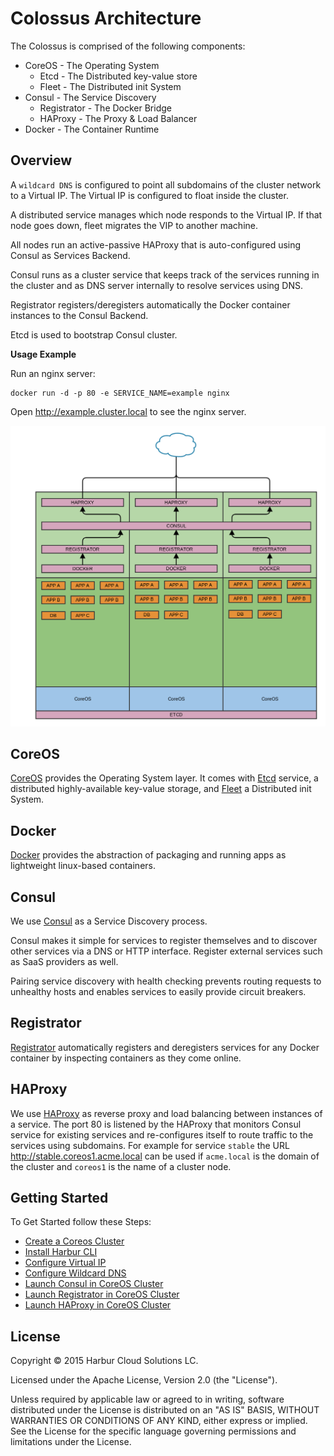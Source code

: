 Colossus Architecture
=====================

The Colossus is comprised of the following components:

* CoreOS - The Operating System
	* Etcd - The Distributed key-value store
	* Fleet - The Distributed init System
* Consul - The Service Discovery
	* Registrator - The Docker Bridge
	* HAProxy - The Proxy & Load Balancer
* Docker - The Container Runtime

Overview
--------

A `wildcard DNS` is configured to point all subdomains of the cluster network to a Virtual IP. The Virtual IP is configured to float inside the cluster.

A distributed service manages which node responds to the Virtual IP. If that node goes down, fleet migrates the VIP to another machine.

All nodes run an active-passive HAProxy that is auto-configured using Consul as Services Backend.

Consul runs as a cluster service that keeps track of the services running in the cluster and as DNS server internally to resolve services using DNS.

Registrator registers/deregisters automatically the Docker container instances to the Consul Backend.

Etcd is used to bootstrap Consul cluster.

**Usage Example**

Run an nginx server:

```
docker run -d -p 80 -e SERVICE_NAME=example nginx
```

Open http://example.cluster.local to see the nginx server.

![image](./imgs/architecture.png)

CoreOS
------

[CoreOS](https://coreos.com/) provides the Operating System layer. It comes with [Etcd](https://github.com/coreos/etcd) service, a distributed highly-available key-value storage, and [Fleet](https://github.com/coreos/fleet) a Distributed init System.

Docker
------

[Docker](https://www.docker.com/) provides the abstraction of packaging and running apps as lightweight linux-based containers.

Consul
------

We use [Consul](https://www.consul.io/) as a Service Discovery process.

Consul makes it simple for services to register themselves and to discover other services via a DNS or HTTP interface. Register external services such as SaaS providers as well.

Pairing service discovery with health checking prevents routing requests to unhealthy hosts and enables services to easily provide circuit breakers.

Registrator
-----------

[Registrator](http://gliderlabs.com/registrator/latest/) automatically registers and deregisters services for any Docker container by inspecting containers as they come online.

HAProxy
-------

We use [HAProxy](http://www.haproxy.org/) as reverse proxy and load balancing between instances of a service. The port 80 is listened by the HAProxy that monitors Consul service for existing services and re-configures itself to route traffic to the services using subdomains. For example for service `stable` the URL http://stable.coreos1.acme.local can be used if `acme.local` is the domain of the cluster and `coreos1` is the name of a cluster node.

Getting Started
---------------

To Get Started follow these Steps:

* [Create a Coreos Cluster](https://coreos.com/os/docs/latest/booting-on-ec2.html)
* [Install Harbur CLI](http://docs.harbur.io/en/latest/installation/harbur-cli/index.html)
* [Configure Virtual IP](https://github.com/harbur/colossus/tree/master/docs/VIP)
* [Configure Wildcard DNS](https://github.com/harbur/colossus/tree/master/docs/DNS)
* [Launch Consul in CoreOS Cluster](https://cloud.harbur.io/unitfiles/harbur/consul)
* [Launch Registrator in CoreOS Cluster](https://cloud.harbur.io/unitfiles/harbur/registrator-consul)
* [Launch HAProxy in CoreOS Cluster](https://cloud.harbur.io/unitfiles/harbur/haproxy-consul)

License
-------

Copyright © 2015 Harbur Cloud Solutions LC.

Licensed under the Apache License, Version 2.0 (the "License").

Unless required by applicable law or agreed to in writing, software distributed under the License is distributed on an "AS IS" BASIS, WITHOUT WARRANTIES OR CONDITIONS OF ANY KIND, either express or implied. See the License for the specific language governing permissions and limitations under the License.